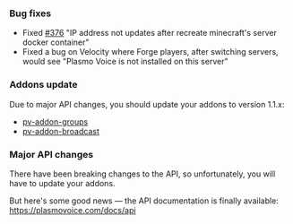 ### Bug fixes
- Fixed [#376](https://github.com/plasmoapp/plasmo-voice/issues/376) "IP address not updates after recreate minecraft's server docker container"
- Fixed a bug on Velocity where Forge players, after switching servers, would see "Plasmo Voice is not installed on this server"

### Addons update
Due to major API changes, you should update your addons to version 1.1.x:
- [pv-addon-groups]()
- [pv-addon-broadcast]()

### Major API changes
There have been breaking changes to the API, so unfortunately, you will have to update your addons.

But here's some good news — the API documentation is finally available: https://plasmovoice.com/docs/api
